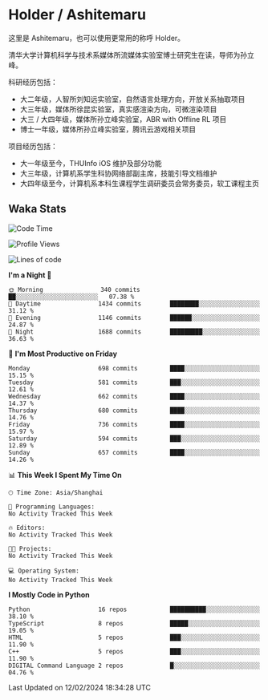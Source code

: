 # Holder / Ashitemaru

这里是 Ashitemaru，也可以使用更常用的称呼 Holder。

清华大学计算机科学与技术系媒体所流媒体实验室博士研究生在读，导师为孙立峰。

科研经历包括：

- 大二年级，人智所刘知远实验室，自然语言处理方向，开放关系抽取项目
- 大三年级，媒体所徐昆实验室，真实感渲染方向，可微渲染项目
- 大三 / 大四年级，媒体所孙立峰实验室，ABR with Offline RL 项目
- 博士一年级，媒体所孙立峰实验室，腾讯云游戏相关项目

项目经历包括：

- 大一年级至今，THUInfo iOS 维护及部分功能
- 大三年级，计算机系学生科协网络部副主席，技能引导文档维护
- 大四年级至今，计算机系本科生课程学生调研委员会常务委员，软工课程主页

## Waka Stats

<!--START_SECTION:waka-->
![Code Time](http://img.shields.io/badge/Code%20Time-1%2C023%20hrs%2024%20mins-blue)

![Profile Views](http://img.shields.io/badge/Profile%20Views-0-blue)

![Lines of code](https://img.shields.io/badge/From%20Hello%20World%20I%27ve%20Written-3.4%20million%20lines%20of%20code-blue)

**I'm a Night 🦉** 

```text
🌞 Morning                340 commits         ██░░░░░░░░░░░░░░░░░░░░░░░   07.38 % 
🌆 Daytime                1434 commits        ████████░░░░░░░░░░░░░░░░░   31.12 % 
🌃 Evening                1146 commits        ██████░░░░░░░░░░░░░░░░░░░   24.87 % 
🌙 Night                  1688 commits        █████████░░░░░░░░░░░░░░░░   36.63 % 
```
📅 **I'm Most Productive on Friday** 

```text
Monday                   698 commits         ████░░░░░░░░░░░░░░░░░░░░░   15.15 % 
Tuesday                  581 commits         ███░░░░░░░░░░░░░░░░░░░░░░   12.61 % 
Wednesday                662 commits         ████░░░░░░░░░░░░░░░░░░░░░   14.37 % 
Thursday                 680 commits         ████░░░░░░░░░░░░░░░░░░░░░   14.76 % 
Friday                   736 commits         ████░░░░░░░░░░░░░░░░░░░░░   15.97 % 
Saturday                 594 commits         ███░░░░░░░░░░░░░░░░░░░░░░   12.89 % 
Sunday                   657 commits         ████░░░░░░░░░░░░░░░░░░░░░   14.26 % 
```


📊 **This Week I Spent My Time On** 

```text
🕑︎ Time Zone: Asia/Shanghai

💬 Programming Languages: 
No Activity Tracked This Week

🔥 Editors: 
No Activity Tracked This Week

🐱‍💻 Projects: 
No Activity Tracked This Week

💻 Operating System: 
No Activity Tracked This Week
```

**I Mostly Code in Python** 

```text
Python                   16 repos            ██████████░░░░░░░░░░░░░░░   38.10 % 
TypeScript               8 repos             █████░░░░░░░░░░░░░░░░░░░░   19.05 % 
HTML                     5 repos             ███░░░░░░░░░░░░░░░░░░░░░░   11.90 % 
C++                      5 repos             ███░░░░░░░░░░░░░░░░░░░░░░   11.90 % 
DIGITAL Command Language 2 repos             █░░░░░░░░░░░░░░░░░░░░░░░░   04.76 % 
```




 Last Updated on 12/02/2024 18:34:28 UTC
<!--END_SECTION:waka-->

<!--
**Ashitemaru/Ashitemaru** is a ✨ _special_ ✨ repository because its `README.md` (this file) appears on your GitHub profile.

Here are some ideas to get you started:

- 🔭 I’m currently working on ...
- 🌱 I’m currently learning ...
- 👯 I’m looking to collaborate on ...
- 🤔 I’m looking for help with ...
- 💬 Ask me about ...
- 📫 How to reach me: ...
- 😄 Pronouns: ...
- ⚡ Fun fact: ...
-->
